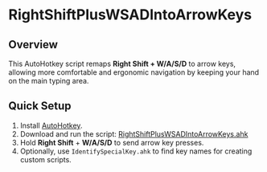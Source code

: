 # RightShiftPlusWSADIntoArrowKeys

## Overview

This AutoHotkey script remaps **Right Shift + W/A/S/D** to arrow keys, allowing more comfortable and ergonomic navigation by keeping your hand on the main typing area.

## Quick Setup

1. Install [AutoHotkey](https://www.autohotkey.com/).
2. Download and run the script: [RightShiftPlusWSADIntoArrowKeys.ahk](https://github.com/Jaskarnet/autohotkey-script/blob/main/RightShiftPlusWSADIntoArrowKeys.ahk)
3. Hold **Right Shift** + **W/A/S/D** to send arrow key presses.
4. Optionally, use `IdentifySpecialKey.ahk` to find key names for creating custom scripts.
